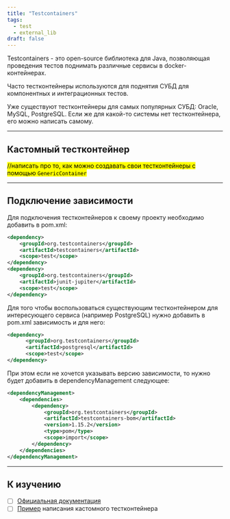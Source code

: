 ```yaml
---
title: "Testcontainers"
tags:
  - test
  - external_lib
draft: false
---
```


Testcontainers - это open-source библиотека для Java, позволяющая проведения тестов поднимать различные сервисы в docker-контейнерах.

Часто тестконтейнеры используются для поднятия СУБД для компонентных и интеграционных тестов.

Уже существуют тестконтейнеры для самых популярных СУБД: Oracle, MySQL, PostgreSQL. Если же для какой-то системы нет тестконтейнера, его можно написать самому.

---
## Кастомный тестконтейнер

<mark>//написать про то, как можно создавать свои тестконтейнеры с помощью `GenericContainer`</mark>

---
## Подключение зависимости

Для подключения тестконтейнеров к своему проекту необходимо добавить в pom.xml:
```xml
<dependency>
    <groupId>org.testcontainers</groupId>
    <artifactId>testcontainers</artifactId>
    <scope>test</scope>
</dependency>
<dependency>
    <groupId>org.testcontainers</groupId>
    <artifactId>junit-jupiter</artifactId>
    <scope>test</scope>
</dependency>
```

Для того чтобы воспользоваться существующим тестконтейнером для интересующего сервиса (например PostgreSQL) нужно добавить в pom.xml зависимость и для него:

```xml
<dependency>
      <groupId>org.testcontainers</groupId>
      <artifactId>postgresql</artifactId>
      <scope>test</scope>
</dependency>
```

При этом если не хочется указывать версию зависимости, то нужно будет добавить в dependencyManagement следующее:

```xml
<dependencyManagement>
    <dependencies>
        <dependency>
            <groupId>org.testcontainers</groupId>
            <artifactId>testcontainers-bom</artifactId>
            <version>1.15.2</version>
            <type>pom</type>
            <scope>import</scope>
        </dependency>
    </dependencies>
</dependencyManagement>
```


---
## К изучению

- [ ] [Официальная документация](https://www.testcontainers.org/)
- [ ] [Пример](https://github.com/gAmUssA/testcontainers-hazelcast/tree/master) написания кастомного тестконтейнера